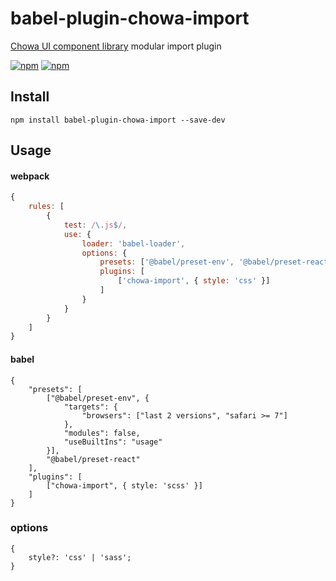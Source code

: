 # babel-plugin-chowa-import

[Chowa UI component library](https://github.com/chowa/chowa) modular import plugin

[![npm](https://img.shields.io/npm/v/babel-plugin-chowa-import.svg)](https://www.npmjs.com/package/babel-plugin-chowa-import)
[![npm](https://img.shields.io/npm/dm/babel-plugin-chowa-import.svg)](https://www.npmjs.com/package/babel-plugin-chowa-import)

## Install

```
npm install babel-plugin-chowa-import --save-dev
```

## Usage

#### webpack

```js
{
    rules: [
        {
            test: /\.js$/,
            use: {
                loader: 'babel-loader',
                options: {
                    presets: ['@babel/preset-env', '@babel/preset-react'],
                    plugins: [
                        ['chowa-import', { style: 'css' }]
                    ]
                }
            }
        }
    ]
}
```

#### babel

```
{
    "presets": [
        ["@babel/preset-env", {
            "targets": {
                "browsers": ["last 2 versions", "safari >= 7"]
            },
            "modules": false,
            "useBuiltIns": "usage"
        }],
        "@babel/preset-react"
    ],
    "plugins": [
        ["chowa-import", { style: 'scss' }]
    ]
}
```

### options

```
{
    style?: 'css' | 'sass';
}
```
